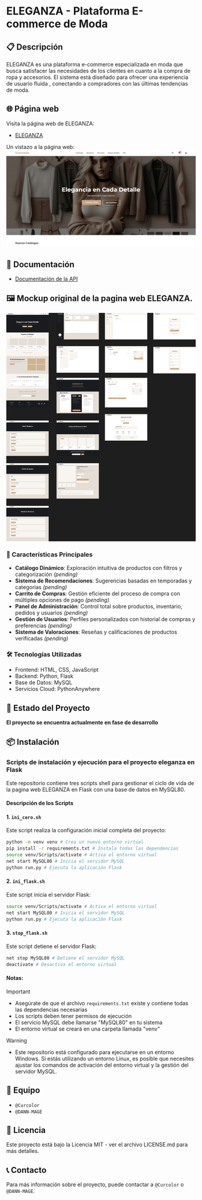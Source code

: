 # ELEGANZA - Plataforma E-commerce de Moda

## 📋 Descripción

ELEGANZA es una plataforma e-commerce especializada en moda que busca satisfacer las necesidades de los clientes en cuanto a la compra de ropa y accesorios. El sistema está diseñado para ofrecer una experiencia de usuario fluida , conectando a compradores con las últimas tendencias de moda.

## 🌐 Página web

Visita la página web de ELEGANZA:
- [ELEGANZA](https://curcolor.pythonanywhere.com/)

Un vistazo a la página web:
![ELEGANZA](./documents/mockups/Eleganza-E-commerce-preview.png)

## 📁 Documentación

- [Documentación de la API](./documents/ERS/ERS-ECOMMERCE-ELEGANZA.pdf)

## 🖼️ Mockup original de la pagina web ELEGANZA.

![ELEGANZA](./documents/mockups/Eleganza-E-commerce.png)

### 🎯 Características Principales

- **Catálogo Dinámico**: Exploración intuitiva de productos con filtros y categorización _(pending)_
- **Sistema de Recomendaciones**: Sugerencias basadas en temporadas y categorias _(pending)_
- **Carrito de Compras**: Gestión eficiente del proceso de compra con múltiples opciones de pago _(pending)_
- **Panel de Administración**: Control total sobre productos, inventario, pedidos y usuarios _(pending)_
- **Gestión de Usuarios**: Perfiles personalizados con historial de compras y preferencias _(pending)_
- **Sistema de Valoraciones**: Reseñas y calificaciones de productos verificadas _(pending)_

### 🛠️ Tecnologías Utilizadas

- Frontend: HTML, CSS, JavaScript
- Backend: Python, Flask
- Base de Datos: MySQL
- Servicios Cloud: PythonAnywhere 

## 🚀 Estado del Proyecto

**El proyecto se encuentra actualmente en fase de desarrollo**

## 📦 Instalación

### Scripts de instalación y ejecución para el proyecto eleganza en Flask

Este repositorio contiene tres scripts shell para gestionar el ciclo de vida de la pagina web ELEGANZA en Flask con una base de datos en MySQL80.

#### Descripción de los Scripts

#### 1. `ini_cero.sh`
Este script realiza la configuración inicial completa del proyecto:

```bash 
python -m venv venv # Crea un nuevo entorno virtual
pip install -r requirements.txt # Instala todas las dependencias
source venv/Scripts/activate # Activa el entorno virtual
net start MySQL80 # Inicia el servidor MySQL
python run.py # Ejecuta la aplicación Flask
```

#### 2. `ini_flask.sh`
Este script inicia el servidor Flask:   
```bash
source venv/Scripts/activate # Activa el entorno virtual
net start MySQL80 # Inicia el servidor MySQL
python run.py # Ejecuta la aplicación Flask
```

#### 3. `stop_flask.sh`
Este script detiene el servidor Flask:

```bash
net stop MySQL80 # Detiene el servidor MySQL
deactivate # Desactiva el entorno virtual
```

#### Notas: 
> [!IMPORTANT]
> - Asegúrate de que el archivo `requirements.txt` existe y contiene todas las dependencias necesarias
> - Los scripts deben tener permisos de ejecución
> - El servicio MySQL debe llamarse "MySQL80" en tu sistema
> - El entorno virtual se creará en una carpeta llamada "venv"

> [!WARNING]
> - Este repositorio está configurado para ejecutarse en un entorno Windows. Si estás utilizando un entorno Linux, es posible que necesites ajustar los comandos de activación del entorno virtual y la gestión del servidor MySQL. 

## 👥 Equipo

- ```@Curcolor```
- ```@DANN-MAGE```

## 📄 Licencia

Este proyecto está bajo la Licencia MIT - ver el archivo LICENSE.md para más detalles.

## 📞 Contacto

Para más información sobre el proyecto, puede contactar a ```@Curcolor``` o ```@DANN-MAGE```.